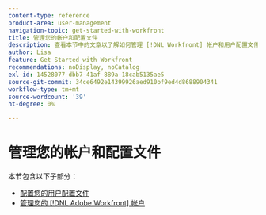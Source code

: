 ```yaml
---
content-type: reference
product-area: user-management
navigation-topic: get-started-with-workfront
title: 管理您的帐户和配置文件
description: 查看本节中的文章以了解如何管理 [!DNL Workfront] 帐户和用户配置文件。
author: Lisa
feature: Get Started with Workfront
recommendations: noDisplay, noCatalog
exl-id: 14528077-dbb7-41af-889a-18cab5135ae5
source-git-commit: 34ce6492e14399926aed910bf9ed4d8688904341
workflow-type: tm+mt
source-wordcount: '39'
ht-degree: 0%

---
```


# 管理您的帐户和配置文件

本节包含以下子部分：

* [配置您的用户配置文件](../../workfront-basics/manage-your-account-and-profile/configuring-your-user-profile/configure-user-profile.md)
* [管理您的 [!DNL Adobe Workfront] 帐户](../../workfront-basics/manage-your-account-and-profile/managing-your-workfront-account/manage-workfront-account.md)
